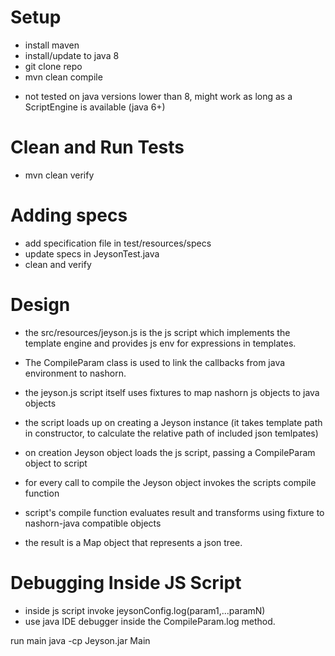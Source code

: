 # Setup
- install maven
- install/update to java 8
- git clone repo
- mvn clean compile

* not tested on java versions lower than 8, might work as long as a ScriptEngine is available (java 6+)

# Clean and Run Tests
- mvn clean verify

# Adding specs 
- add specification file in test/resources/specs
- update specs in JeysonTest.java
- clean and verify

# Design
- the src/resources/jeyson.js is the js script which implements the template engine and provides js env for expressions in templates.

- The CompileParam class is used to link the callbacks from java environment to nashorn.

- the jeyson.js script itself uses fixtures to map nashorn js objects to java objects

- the script loads up on creating a Jeyson instance (it takes template path in constructor, to calculate the relative path of included json temlpates)

- on creation Jeyson object loads the js script, passing a CompileParam object to script

- for every call to compile the Jeyson object invokes the scripts compile function

- script's compile function evaluates result and transforms using fixture to nashorn-java compatible objects

- the result is a Map object that represents a json tree.
 

# Debugging Inside JS Script
- inside js script invoke jeysonConfig.log(param1,...paramN)
- use java IDE debugger inside the CompileParam.log method.




run main 
java -cp Jeyson.jar Main
